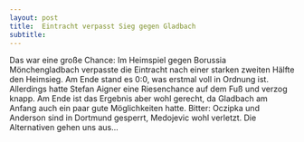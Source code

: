```yaml
---
layout: post
title:  Eintracht verpasst Sieg gegen Gladbach
subtitle:  
---
```


Das war eine große Chance: Im Heimspiel gegen Borussia Mönchengladbach verpasste die Eintracht nach einer starken zweiten Hälfte den Heimsieg. Am Ende stand es 0:0, was erstmal voll in Ordnung ist. Allerdings hatte Stefan Aigner eine Riesenchance auf dem Fuß und verzog knapp. Am Ende ist das Ergebnis aber wohl gerecht, da Gladbach am Anfang auch ein paar gute Möglichkeiten hatte. Bitter: Oczipka und Anderson sind in Dortmund gesperrt, Medojevic wohl verletzt. Die Alternativen gehen uns aus...



